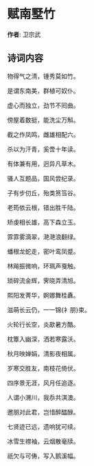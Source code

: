 # 赋南墅竹

**作者**: 卫宗武

## 诗词内容

物得气之清，锺秀莫如竹。

是谓东南美，群植可奴仆。

虚心而独立，劲节不囘曲。

傍屋着数挺，能洗尘万斛。

截之作凤鸣，雌雄相配六。

杀以为汗青，奚啻十年读。

有体兼有用，迥异凡草木。

骚人互题品，国风尝纪录。

子有步仞丘，殆类筼筜谷。

老筠依云根，错出胜千陆。

矫虔相长雄，高下森立玉。

霏霏雾滴翠，滟滟浪翻绿。

蟠根龙蛇走，密叶鸾凤蹙。

林飚振微响，环珮声戛触。

琐碎流金辉，霁晓弄清旭。

熙阳发菁华，婀娜舞桂纛。

滋萌长云仍，一一锦{衤朋}束。

火轮行长空，炎歊暑方酷。

枕簟入幽深，洒若寒露沃。

秋月映婵娟，清影夜相属。

岁寒交胜友，南枝花倚伏。

四序景无涯，风月任追逐。

人谓小渭川，我忝共淇澳。

邀朋对此君，岂惜醉醽醁。

七贤迹已远，遗响犹可续。

冰雪生襟袖，云烟散毫牍。

祇欠与可俦，写入鹅溪幅。

